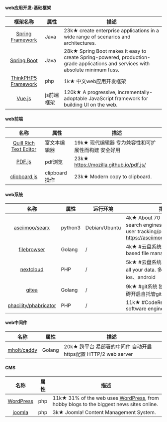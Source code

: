 #### web应用开发-基础框架

|框架名称|属性|描述|
|:-------------:|--|-----|
|[Spring Framework](https://github.com/spring-projects/spring-framework)|Java|23k★ create enterprise applications in a wide range of scenarios and architectures. |
|[Spring Boot](https://github.com/spring-projects/spring-boot)|Java|28k★ Spring Boot makes it easy to create Spring-powered, production-grade applications and services with absolute minimum fuss. |
|[ThinkPHP5 Framework](https://github.com/top-think/framework)|php|1k★ 中文web应用开发框架  |
|[Vue.js](https://github.com/vuejs/vue)|js前端框架|120k★ A progressive, incrementally-adoptable JavaScript framework for building UI on the web.|

#### web前端

|名称|属性|描述|
|:-------------:|--|-----|
|[Quill Rich Text Editor](https://github.com/quilljs/quill)|富文本编辑器|19k★ 现代编辑器 专为兼容性和可扩展性而构建 安全好用  |
|[PDF.js](https://mozilla.github.io/pdf.js/)|pdf浏览|23k★ https://mozilla.github.io/pdf.js/|
|[clipboard.js](https://clipboardjs.com)|clipboard操作|23k★ Modern copy to clipboard. |

#### web系统


|名称|属性|运行环境|描述|
|:-------------:|--|--|-----|
|[asciimoo/searx](https://github.com/asciimoo/searx)|python3|Debian/Ubuntu| 4k★ About 70 supported search engines. 搜索引擎. No user tracking/profiling.  https://asciimoo.github.io/searx/|
|[filebrowser](https://github.com/filebrowser/filebrowser)|Golang|/|4k★ #云盘系统 A stylish web-based file manager|
|[nextcloud](https://github.com/nextcloud/server)|PHP|/|5k★ #云盘系统 a safe home for all your data. 多客户端：web、ios、android |
|[gitea](https://github.com/go-gitea/gitea)|Golang|/|9k★ #git系统 独立二进制包,无障碍开启自托管git服务.|
|[phacility/phabricator](https://github.com/phacility/phabricator)|PHP|/|11k★ #CodeReview Open software engineering platform|


#### web中间件

|名称|属性|描述|
|:-------------:|--|-----|
[mholt/caddy](https://github.com/mholt/caddy)|Golang|20k★ 跨平台 易部署的中间件 自动开启https配置 HTTP/2 web server|


#### CMS

|名称|属性|描述|
|:-------------:|--|-----|
|[WordPress](https://github.com/WordPress/WordPress)|php|11k★ 31% of the web uses [WordPress](https://wordpress.org/), from hobby blogs to the biggest news sites online.|
|[joomla](https://github.com/joomla/joomla-cms)|php|3k★ Joomla! Content Management System.|

